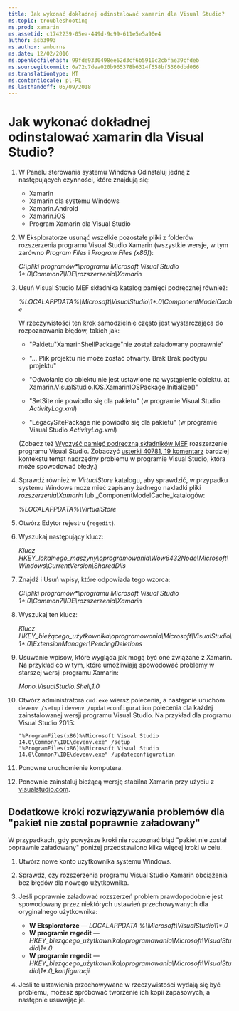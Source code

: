 ```yaml
---
title: Jak wykonać dokładnej odinstalować xamarin dla Visual Studio?
ms.topic: troubleshooting
ms.prod: xamarin
ms.assetid: c1742239-05ea-449d-9c99-611e5e5a90e4
author: asb3993
ms.author: amburns
ms.date: 12/02/2016
ms.openlocfilehash: 99fde9330498ee62d3cf6b5910c2cbfae39cfdeb
ms.sourcegitcommit: 0a72c7dea020b965378b6314f558bf5360dbd066
ms.translationtype: MT
ms.contentlocale: pl-PL
ms.lasthandoff: 05/09/2018
---
```

# <a name="how-do-i-perform-a-thorough-uninstall-for-xamarin-for-visual-studio"></a>Jak wykonać dokładnej odinstalować xamarin dla Visual Studio?


1.  W Panelu sterowania systemu Windows Odinstaluj jedną z następujących czynności, które znajdują się:

    -   Xamarin
    -   Xamarin dla systemu Windows
    -   Xamarin.Android
    -   Xamarin.iOS
    -   Program Xamarin dla Visual Studio

2.  W Eksploratorze usunąć wszelkie pozostałe pliki z folderów rozszerzenia programu Visual Studio Xamarin (wszystkie wersje, w tym zarówno _Program Files_ i _Program Files (x86)_):

    _C:\\pliki programów\*\\programu Microsoft Visual Studio 1\*.0\\Common7\\IDE\\rozszerzenia\\Xamarin_

3.  Usuń Visual Studio MEF składnika katalog pamięci podręcznej również:

    _%LOCALAPPDATA%\\Microsoft\\VisualStudio\\1\*.0\\ComponentModelCache_

    W rzeczywistości ten krok samodzielnie często jest wystarczająca do rozpoznawania błędów, takich jak:

    -   "Pakietu"XamarinShellPackage"nie został załadowany poprawnie"

    -   "... Plik projektu nie może zostać otwarty. Brak Brak podtypu projektu"

    -   "Odwołanie do obiektu nie jest ustawione na wystąpienie obiektu.  at Xamarin.VisualStudio.IOS.XamarinIOSPackage.Initialize()"

    -   "SetSite nie powiodło się dla pakietu" (w programie Visual Studio _ActivityLog.xml_)

    -   "LegacySitePackage nie powiodło się dla pakietu" (w programie Visual Studio _ActivityLog.xml_)

    (Zobacz też [Wyczyść pamięć podręczną składników MEF](https://visualstudiogallery.msdn.microsoft.com/22b94661-70c7-4a93-9ca3-8b6dd45f47cd) rozszerzenie programu Visual Studio.  Zobaczyć [usterki 40781, 19 komentarz](https://bugzilla.xamarin.com/show_bug.cgi?id=40781#c19) bardziej kontekstu temat nadrzędny problemu w programie Visual Studio, która może spowodować błędy.)

4.  Sprawdź również w _VirtualStore_ katalogu, aby sprawdzić, w przypadku systemu Windows może mieć zapisany żadnego nakładki pliki _rozszerzenia\\Xamarin_ lub _ComponentModelCache_katalogów:

    _%LOCALAPPDATA%\\VirtualStore_

5.  Otwórz Edytor rejestru (`regedit`).

6.  Wyszukaj następujący klucz:

    _Klucz HKEY\_lokalnego\_maszyny\\oprogramowania\\Wow6432Node\\Microsoft\\Windows\\CurrentVersion\\SharedDlls_

7.  Znajdź i Usuń wpisy, które odpowiada tego wzorca:

    _C:\\pliki programów\*\\programu Microsoft Visual Studio 1\*.0\\Common7\\IDE\\rozszerzenia\\Xamarin_

8.  Wyszukaj ten klucz:

    _Klucz HKEY\_bieżącego\_użytkownika\\oprogramowania\\Microsoft\\VisualStudio\\1\*.0\\ExtensionManager\\PendingDeletions_

9.  Usuwanie wpisów, które wygląda jak mogą być one związane z Xamarin.  Na przykład co w tym, które umożliwiają spowodować problemy w starszej wersji programu Xamarin:

    _Mono.VisualStudio.Shell,1.0_

10. Otwórz administratora `cmd.exe` wiersz polecenia, a następnie uruchom `devenv /setup` i `devenv /updateconfiguration` polecenia dla każdej zainstalowanej wersji programu Visual Studio.  Na przykład dla programu Visual Studio 2015:

    ```
    "%ProgramFiles(x86)%\Microsoft Visual Studio 14.0\Common7\IDE\devenv.exe" /setup
    "%ProgramFiles(x86)%\Microsoft Visual Studio 14.0\Common7\IDE\devenv.exe" /updateconfiguration
    ```

11. Ponowne uruchomienie komputera.

12. Ponownie zainstaluj bieżącą wersję stabilna Xamarin przy użyciu z [visualstudio.com](https://visualstudio.com/xamarin/).

## <a name="additional-troubleshooting-steps-for-package-did-not-load-correctly"></a>Dodatkowe kroki rozwiązywania problemów dla "pakiet nie został poprawnie załadowany"

W przypadkach, gdy powyższe kroki nie rozpoznać błąd "pakiet nie został poprawnie załadowany" poniżej przedstawiono kilka więcej kroki w celu.

1.  Utwórz nowe konto użytkownika systemu Windows.

2.  Sprawdź, czy rozszerzenia programu Visual Studio Xamarin obciążenia bez błędów dla nowego użytkownika.

3.  Jeśli poprawnie załadować rozszerzeń problem prawdopodobnie jest spowodowany przez niektórych ustawień przechowywanych dla oryginalnego użytkownika:

    -   **W Eksploratorze** — _LOCALAPPDATA %\\Microsoft\\VisualStudio\\1\*.0_
    -   **W programie regedit** — _HKEY\_bieżącego\_użytkownika\\oprogramowania\\Microsoft\\VisualStudio\\1\*.0_
    -   **W programie regedit** — _HKEY\_bieżącego\_użytkownika\\oprogramowania\\Microsoft\\VisualStudio\\1\*.0\_konfiguracji_

4.  Jeśli te ustawienia przechowywane w rzeczywistości wydają się być problemu, możesz spróbować tworzenie ich kopii zapasowych, a następnie usuwając je.
